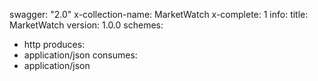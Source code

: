 swagger: "2.0"
x-collection-name: MarketWatch
x-complete: 1
info:
  title: MarketWatch
  version: 1.0.0
schemes:
- http
produces:
- application/json
consumes:
- application/json